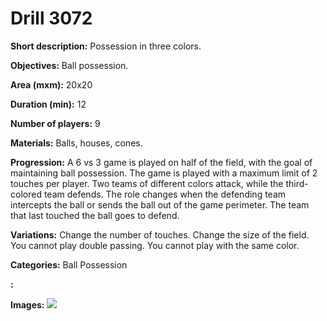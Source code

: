 # Drill 3072

**Short description:**
Possession in three colors.

**Objectives:**
Ball possession.

**Area (mxm):**
20x20

**Duration (min):**
12

**Number of players:**
9

**Materials:**
Balls, houses, cones.

**Progression:**
A 6 vs 3 game is played on half of the field, with the goal of maintaining ball possession. The game is played with a maximum limit of 2 touches per player. Two teams of different colors attack, while the third-colored team defends. The role changes when the defending team intercepts the ball or sends the ball out of the game perimeter. The team that last touched the ball goes to defend.

**Variations:**
Change the number of touches. Change the size of the field. You cannot play double passing. You cannot play with the same color.

**Categories:**
Ball Possession

**:**


**Images:**
![](https://www.coachingfutsal.com/\images\44e802d3-119e-4859-9632-21577c667754_6.jpg)

